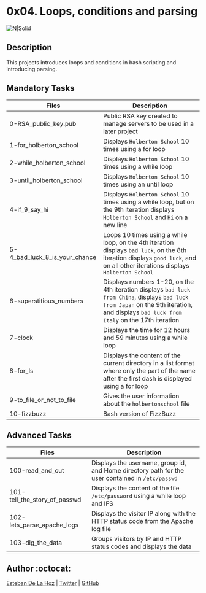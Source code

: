 # 0x04. Loops, conditions and parsing

![N|Solid](https://1.bp.blogspot.com/-QE9dDUpFECc/UAyAWZx1p7I/AAAAAAAAAE8/OXBntps8LAA/s1600/blank_computer_screen.png=150x)

## Description

This projects introduces loops and conditions in bash scripting and introducing parsing.

## Mandatory Tasks

| Files | Description |
| ----- | ----------- |
| 0-RSA_public_key.pub | Public RSA key created to manage servers to be used in a later project |
| 1-for_holberton_school | Displays `Holberton School` 10 times using a for loop |
| 2-while_holberton_school | Displays `Holberton School` 10 times using a while loop |
| 3-until_holberton_school | Displays `Holberton School` 10 times using an until loop |
| 4-if_9_say_hi | Displays `Holberton School` 10 times using a while loop, but on the 9th iteration displays `Holberton School` and `Hi` on a new line |
| 5-4_bad_luck_8_is_your_chance | Loops 10 times using a while loop, on the 4th iteration displays `bad luck`, on the 8th iteration displays `good luck`, and on all other iterations displays `Holberton School` |
| 6-superstitious_numbers | Displays numbers 1-20, on the 4th iteration displays `bad luck from China`, displays `bad luck from Japan` on the 9th iteration, and displays `bad luck from Italy` on the 17th iteration |
| 7-clock | Displays the time for 12 hours and 59 minutes using a while loop |
| 8-for_ls | Displays the content of the current directory in a list format where only the part of the name after the first dash is displayed using a for loop |
| 9-to_file_or_not_to_file | Gives the user information about the `holbertonschool` file |
| 10-fizzbuzz | Bash version of FizzBuzz |

## Advanced Tasks

| Files | Description |
| ----- | ----------- |
| 100-read_and_cut | Displays the username, group id, and Home directory path for the user contained in `/etc/passwd` |
| 101-tell_the_story_of_passwd | Displays the content of the file `/etc/password` using a while loop and IFS |
| 102-lets_parse_apache_logs | Displays the visitor IP along with the HTTP status code from the Apache log file |
| 103-dig_the_data | Groups visitors by IP and HTTP status codes and displays the data |


## Author :octocat:

[Esteban De La Hoz](https://www.linkedin.com/in/esteban-de-la-hoz-romero-b6270017b/) | [Twitter](https://twitter.com/Esteban18911) | [GitHub](https://github.com/Esteban18911)

